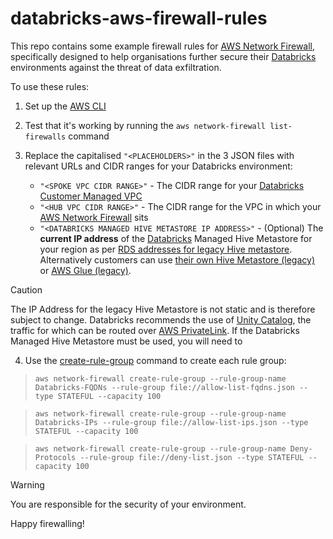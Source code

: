 # databricks-aws-firewall-rules

This repo contains some example firewall rules for [AWS Network Firewall](https://aws.amazon.com/network-firewall/), specifically designed to help organisations further secure their [Databricks](https://databricks.com/) environments against the threat of data exfiltration. 

To use these rules:

1) Set up the [AWS CLI](https://docs.aws.amazon.com/cli/)
2) Test that it's working by running the ```aws network-firewall list-firewalls``` command
3) Replace the capitalised ```"<PLACEHOLDERS>"``` in the 3 JSON files with relevant URLs and CIDR ranges for your Databricks environment:
  
    * ```"<SPOKE VPC CIDR RANGE>"``` - The CIDR range for your [Databricks](https://databricks.com/) [Customer Managed VPC](https://docs.databricks.com/administration-guide/cloud-configurations/aws/customer-managed-vpc.html)
    * ```"<HUB VPC CIDR RANGE>"``` - The CIDR range for the VPC in which your [AWS Network Firewall](https://aws.amazon.com/network-firewall/) sits
    * ```"<DATABRICKS MANAGED HIVE METASTORE IP ADDRESS>"``` - (Optional) The **current IP address** of the [Databricks](https://databricks.com/) Managed Hive Metastore for your region as per [RDS addresses for legacy Hive metastore](https://docs.databricks.com/en/resources/supported-regions.html#rds-addresses-for-legacy-hive-metastore). Alternatively customers can use [their own Hive Metastore (legacy)](https://docs.databricks.com/data/metastores/external-hive-metastore.html) or [AWS Glue (legacy)](https://docs.databricks.com/data/metastores/aws-glue-metastore.html).
  
> [!CAUTION]
> The IP Address for the legacy Hive Metastore is not static and is therefore subject to change. Databricks recommends the use of [Unity Catalog](https://docs.databricks.com/en/data-governance/unity-catalog/index.html), the traffic for which can be routed over [AWS PrivateLink](https://docs.databricks.com/en/security/network/classic/privatelink.html). If the Databricks Managed Hive Metastore must be used, you will need to 

4) Use the [create-rule-group](https://docs.aws.amazon.com/cli/latest/reference/network-firewall/create-rule-group.html) command to create each rule group:

  > ```aws network-firewall create-rule-group --rule-group-name Databricks-FQDNs --rule-group file://allow-list-fqdns.json --type STATEFUL --capacity 100```

  > ```aws network-firewall create-rule-group --rule-group-name Databricks-IPs --rule-group file://allow-list-ips.json --type STATEFUL --capacity 100```

  > ```aws network-firewall create-rule-group --rule-group-name Deny-Protocols --rule-group file://deny-list.json --type STATEFUL --capacity 100```

> [!WARNING]
> You are responsible for the security of your environment.

Happy firewalling!
